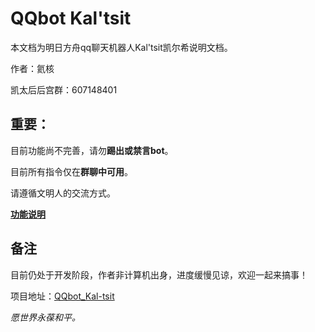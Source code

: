 # QQbot Kal'tsit 

本文档为明日方舟qq聊天机器人Kal'tsit凯尔希说明文档。

作者：氦核 

凯太后后宫群：607148401


## 重要：

目前功能尚不完善，请勿**踢出或禁言bot**。

目前所有指令仅在**群聊中可用**。

请遵循文明人的交流方式。

**[功能说明](/guide)**


## 备注

目前仍处于开发阶段，作者非计算机出身，进度缓慢见谅，欢迎一起来搞事！

项目地址：[QQbot_Kal-tsit](https://github.com/konelane/QQbot_Kal-tsit)

*愿世界永葆和平。*

